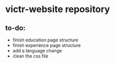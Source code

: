 # victr-website repository

## to-do:

* finish education page structure
* finish experience page structure
* add a language change
* clean the css file